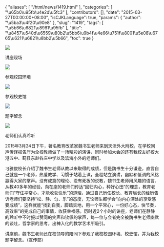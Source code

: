 {
    "aliases": [
        "/html/news/1419.html"
    ],
    "categories": [
        "\u65b0\u95fb\u4e2d\u5fc3"
    ],
    "contributors": [],
    "date": "2015-03-27T00:00:00+08:00",
    "isCJKLanguage": true,
    "params": {
        "author": "\u5ba3\u4f20\u90e8"
    },
    "slug": "1419",
    "tags": [
        "\u5b66\u6821\u8981\u95fb"
    ],
    "title": "\u8457\u540d\u6559\u80b2\u5bb6\u9b4f\u4e66\u751f\u8001\u5e08\u6765\u6211\u6821\u8bb2\u5b66",
    "toc": true
}

![](https://cdn.tfls.online/mirror/full/432b69e6bc99d0a836fb8c8e7c0ce4aaaf1e6f0f.jpg)




讲座现场




![](https://cdn.tfls.online/mirror/full/c7ec50b5d1f54880f891e2d4d53cbc741c3b1de5.jpg)




参观校园环境




![](https://cdn.tfls.online/mirror/full/06a8b474b4d26295030ea111189650af888c2e75.jpg)




参观校史馆




![](https://cdn.tfls.online/mirror/full/9ba924da0fede75a6b33f5330c6b5a02b207f3fc.jpg)




题字留念




![](https://cdn.tfls.online/mirror/full/172e3fbc7041fe30397d07ea8f175b64463f0960.jpg)




老师们认真聆听




  





2015年3月24日下午，著名教育改革家魏书生老师来到天津外大附校，在学校同声传译报告厅为全校教师做了一场精彩的演讲，同时参加大会的还有我校友好校大港五中、蓟县东赵各庄中学以及滨海小外的老师们。




刁雅俊校长介绍了魏书生老师从教以来取得的成绩，但是魏书生十分谦逊，直言自己就是一个老师，热爱教学、习惯于站着上课，全程站立演讲，幽默和低调的风格赢得大家的掌声。没有成篇的理论、没有死板的说教，魏书生老师用风趣的语言、从教40多年的经验，向在座的老师们传达“回归内心，种好心田”的理念，教育老师们“守住平常心，才能收获快乐”的道理，通过自己历任校长、教育局长的经历告诉老师们要坚持“松、静、匀、乐”的态度，无论师生都学会“向内心深处的享受感要成绩”，这样就能“找到自我，脚踏实地，用一个平常心，一份好心态，快节奏，高效率”的完成自己的事情，收获幸福感。历时近2个小时的讲座，老师们在静静的聆听中不时报以赞同的笑声和钦佩的掌声，每一位与会者完全被魏书生老师幽默的谈吐，哲学家的思考，出神入化的教学艺术所吸引。




讲座前，魏书生老师还在校领导的陪同下参观了我校校园环境、校史馆，并为我校题字留念。（宣传部）




  



